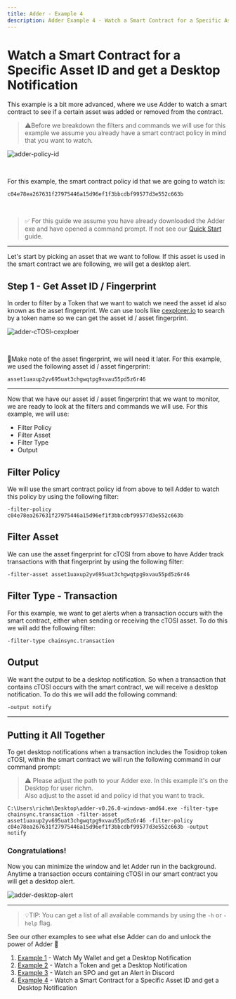 ```yaml
---
title: Adder - Example 4
description: Adder Example 4 - Watch a Smart Contract for a Specific Asset ID and get a Desktop Notification.
---
```


# Watch a Smart Contract for a Specific Asset ID and get a Desktop Notification

This example is a bit more advanced, where we use Adder to watch a smart contract to see if a certain asset was added or removed from the contract.

> ⚠️Before we breakdown the filters and commands we will use for this example we assume you already have a smart contract policy in mind that you want to watch.


![adder-policy-id](/adder-policy-id.png)

<br />

For this example, the smart contract policy id that we are going to watch is:

```
c04e78ea267631f27975446a15d96ef1f3bbcdbf99577d3e552c663b
```

<br />

> ✅ For this guide we assume you have already downloaded the Adder exe and have opened a command prompt. If not see our [Quick Start](../quick-start-overview) guide.



***

Let's start by picking an asset that we want to follow. If this asset is used in the smart contract we are following, we will get a desktop alert.

## Step 1 - Get Asset ID / Fingerprint

In order to filter by a Token that we want to watch we need the asset id also known as the asset fingerprint. We can use tools like <a href="https://www.cexplorer.io" target="_blank">cexplorer.io</a> to search by a token name so we can get the asset id / asset fingerprint.

![adder-cTOSI-cexploer](/adder-cTOSI-cexploer.png)

<br />

📝Make note of the asset fingerprint, we will need it later. For this example, we used the following asset id / asset fingerprint:

```
asset1uaxup2yv695uat3chgwqtpg9xvau55pd5z6r46
```

***

Now that we have our asset id / asset fingerprint that we want to monitor, we are ready to look at the filters and commands we will use. For this example, we will use:

* Filter Policy
* Filter Asset
* Filter Type
* Output

## Filter Policy

We will use the smart contract policy id from above to tell Adder to watch this policy by using the following filter:

```
-filter-policy c04e78ea267631f27975446a15d96ef1f3bbcdbf99577d3e552c663b
```

## Filter Asset

We can use the asset fingerprint for cTOSI from above to have Adder track transactions with that fingerprint by using the following filter:

```
-filter-asset asset1uaxup2yv695uat3chgwqtpg9xvau55pd5z6r46
```

## Filter Type - Transaction

For this example, we want to get alerts when a transaction occurs with the smart contract, either when sending or receiving the cTOSI asset. To do this we will add the following filter:

```
-filter-type chainsync.transaction
```

## Output

We want the output to be a desktop notification. So when a transaction that contains cTOSI occurs with the smart contract, we will receive a desktop notification. To do this we will add the following command:

```
-output notify
```

***

## Putting it All Together

To get desktop notifications when a transaction includes the Tosidrop token cTOSI, within the smart contract we will run the following command in our command prompt:

> ⚠️ Please adjust the path to your Adder exe. In this example it's on the Desktop for user richm.\
> Also adjust to the asset id and policy id that you want to track.


```
C:\Users\richm\Desktop\adder-v0.26.0-windows-amd64.exe -filter-type chainsync.transaction -filter-asset asset1uaxup2yv695uat3chgwqtpg9xvau55pd5z6r46 -filter-policy c04e78ea267631f27975446a15d96ef1f3bbcdbf99577d3e552c663b -output notify
```


### Congratulations!

Now you can minimize the window and let Adder run in the background. Anytime a transaction occurs containing cTOSI in our smart contract you will get a desktop alert.

![adder-desktop-alert](/adder-desktop-alert.png)

***


> 💡TIP: You can get a list of all available commands by using the `-h` or `-help` flag.

See our other examples to see what else Adder can do and unlock the power of Adder 💪

1. [Example 1](../example-1-watch-my-wallet-and-get-a-desktop-notification) - Watch My Wallet and get a Desktop Notification
2. [Example 2](../example-2-watch-a-token-and-get-a-desktop-notification) - Watch a Token and get a Desktop Notification
3. [Example 3](../example-3-watch-an-spo-and-get-an-alert-in-discord) - Watch an SPO and get an Alert in Discord
4. [Example 4](../example-4-watch-a-smart-contract-for-a-specific-asset-id-and-get-a-desktop-notification) - Watch a Smart Contract for a Specific Asset ID and get a Desktop Notification
